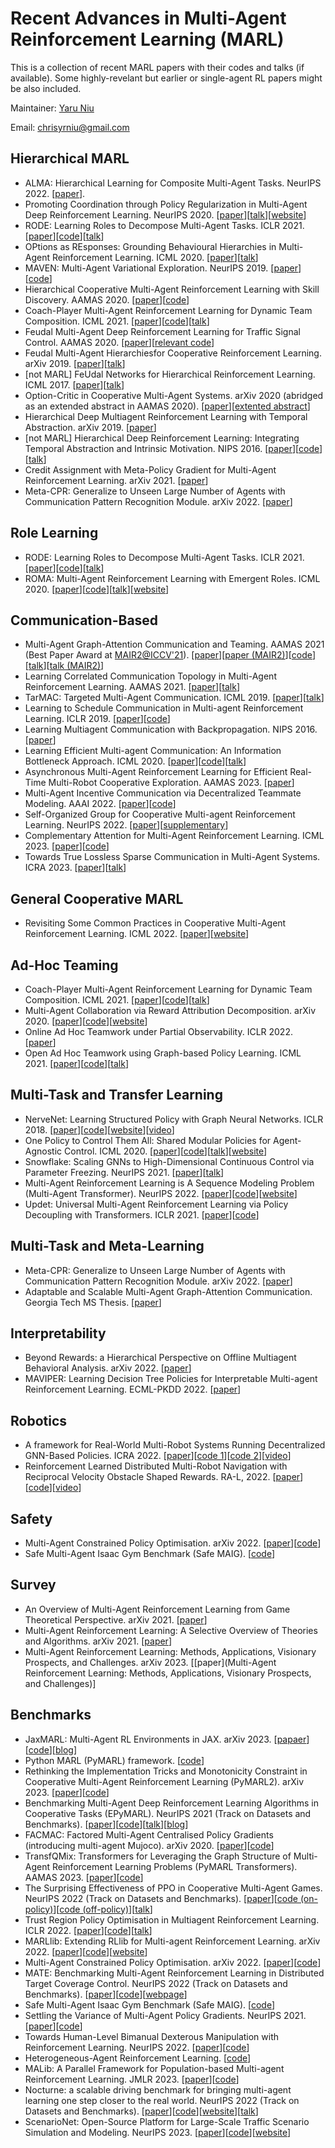 # Recent Advances in Multi-Agent Reinforcement Learning (MARL)
This is a collection of recent MARL papers with their codes and talks (if available). Some highly-revelant but earlier or single-agent RL papers might be also included.

Maintainer: [Yaru Niu](https://chrisyrniu.github.io/)

Email: chrisyrniu@gmail.com

## Hierarchical MARL
* ALMA: Hierarchical Learning for Composite Multi-Agent Tasks. NeurIPS 2022. [[paper](https://openreview.net/pdf?id=JUXn1vXcrLA)].
* Promoting Coordination through Policy Regularization in Multi-Agent Deep Reinforcement Learning. NeurIPS 2020. [[paper](https://proceedings.neurips.cc/paper/2020/file/b628386c9b92481fab68fbf284bd6a64-Paper.pdf)][[talk](https://slideslive.com/38936234/)][[website](https://sites.google.com/view/marl-coordination/)]
* RODE: Learning Roles to Decompose Multi-Agent Tasks. ICLR 2021. [[paper](https://anuj-mahajan.github.io/files/rode.pdf)][[code](https://github.com/TonghanWang/RODE)][[talk](https://slideslive.com/38953613/)]
* OPtions as REsponses: Grounding Behavioural Hierarchies in Multi-Agent Reinforcement Learning. ICML 2020. [[paper](https://arxiv.org/pdf/1906.01470.pdf)][[talk](https://slideslive.com/38927700)]
* MAVEN: Multi-Agent Variational Exploration. NeurIPS 2019. [[paper](https://arxiv.org/pdf/1910.07483.pdf)][[code](https://github.com/AnujMahajanOxf/MAVEN)]
* Hierarchical Cooperative Multi-Agent Reinforcement Learning with Skill Discovery. AAMAS 2020. [[paper](https://arxiv.org/pdf/1912.03558.pdf)][[code](https://github.com/011235813/hierarchical-marl)]
* Coach-Player Multi-Agent Reinforcement Learning for Dynamic Team Composition. ICML 2021. [[paper](https://arxiv.org/pdf/2105.08692.pdf)][[code](https://github.com/Cranial-XIX/marl-copa)][[talk](https://slideslive.com/38958626)]
* Feudal Multi-Agent Deep Reinforcement Learning for Traffic Signal Control. AAMAS 2020. [[paper](http://staff.ustc.edu.cn/~wufeng02/doc/pdf/MWaamas20.pdf)][[relevant code](https://github.com/cts198859/deeprl_signal_control)]
* Feudal Multi-Agent Hierarchiesfor Cooperative Reinforcement Learning. arXiv 2019. [[paper](https://arxiv.org/pdf/1901.08492.pdf)][[talk](https://skillsmatter.com/skillscasts/13903-feudal-multi-agent-hierarchies-for-cooperative-reinforcement-learning)]
* [not MARL] FeUdal Networks for Hierarchical Reinforcement Learning. ICML 2017. [[paper](http://proceedings.mlr.press/v70/vezhnevets17a/vezhnevets17a.pdf)][[talk](https://vimeo.com/238243758)]
* Option-Critic in Cooperative Multi-Agent Systems. arXiv 2020 (abridged as an extended abstract in AAMAS 2020). [[paper](https://arxiv.org/pdf/1911.12825.pdf)][[extented abstract](https://ifaamas.org/Proceedings/aamas2020/pdfs/p1792.pdf)]
* Hierarchical Deep Multiagent Reinforcement Learning with Temporal Abstraction. arXiv 2019. [[paper](https://arxiv.org/pdf/1809.09332.pdf)]
* [not MARL] Hierarchical Deep Reinforcement Learning: Integrating Temporal Abstraction and Intrinsic Motivation. NIPS 2016. [[paper](https://arxiv.org/pdf/1604.06057.pdf)][[code](https://github.com/mrkulk/hierarchical-deep-RL)][[talk](https://youtu.be/tyRUql_ZR7Q)]
* Credit Assignment with Meta-Policy Gradient for Multi-Agent Reinforcement Learning. arXiv 2021. [[paper](https://arxiv.org/pdf/2102.12957.pdf)]
* Meta-CPR: Generalize to Unseen Large Number of Agents with Communication Pattern Recognition Module. arXiv 2022. [[paper](https://arxiv.org/pdf/2112.07222.pdf)]

## Role Learning
* RODE: Learning Roles to Decompose Multi-Agent Tasks. ICLR 2021. [[paper](https://anuj-mahajan.github.io/files/rode.pdf)][[code](https://github.com/TonghanWang/RODE)][[talk](https://slideslive.com/38953613/)]
* ROMA: Multi-Agent Reinforcement Learning with Emergent Roles. ICML 2020. [[paper](https://arxiv.org/pdf/2003.08039.pdf)][[code](https://github.com/TonghanWang/ROMA)][[talk](https://slideslive.com/38927654)][[website](https://sites.google.com/view/romarl/)]

## Communication-Based
* Multi-Agent Graph-Attention Communication and Teaming. AAMAS 2021 (Best Paper Award at [MAIR2@ICCV'21](https://www.mair2.com/accepted-papers)). [[paper](https://yaruniu.com/assets/pdf/aamas_2021_with_sup.pdf)][[paper (MAIR2)](https://yaruniu.com/assets/pdf/magic_mair2.pdf)][[code](https://github.com/CORE-Robotics-Lab/MAGIC)][[talk](https://slideslive.com/38954819)][[talk (MAIR2)](https://youtu.be/g9sQyOjjoFY)]
* Learning Correlated Communication Topology in Multi-Agent Reinforcement Learning. AAMAS 2021. [[paper](https://www.ifaamas.org/Proceedings/aamas2021/pdfs/p456.pdf)][[talk](https://underline.io/lecture/15351-learning-correlated-communication-topology-in-multi-agent-reinforcement-learning)]
* TarMAC: Targeted Multi-Agent Communication. ICML 2019. [[paper](https://arxiv.org/pdf/1810.11187.pdf)][[talk](https://slideslive.com/38917625)]
* Learning to Schedule Communication in Multi-agent Reinforcement Learning. ICLR 2019. [[paper](https://arxiv.org/pdf/1902.01554.pdf)][[code](https://github.com/rhoowd/sched_net)]
* Learning Multiagent Communication with Backpropagation. NIPS 2016. [[paper](https://arxiv.org/pdf/1605.07736.pdf)]
* Learning Efficient Multi-agent Communication: An Information Bottleneck Approach. ICML 2020. [[paper](http://proceedings.mlr.press/v119/wang20i/wang20i.pdf)][[code](https://github.com/EC2EZ4RD/IMAC)][[talk](https://icml.cc/virtual/2020/poster/5864)]
* Asynchronous Multi-Agent Reinforcement Learning for Efficient Real-Time Multi-Robot Cooperative Exploration. AAMAS 2023. [[paper](https://arxiv.org/pdf/2301.03398.pdf)]
* Multi-Agent Incentive Communication via Decentralized Teammate Modeling. AAAI 2022. [[paper](https://ojs.aaai.org/index.php/AAAI/article/view/21179)][[code](https://github.com/mansicer/MAIC)]
* Self-Organized Group for Cooperative Multi-agent Reinforcement Learning. NeurIPS 2022. [[paper](https://openreview.net/pdf?id=hd5KRowT3oB)][[supplementary](https://openreview.net/attachment?id=hd5KRowT3oB&name=supplementary_material)]
* Complementary Attention for Multi-Agent Reinforcement Learning. ICML 2023. [[paper](https://openreview.net/pdf?id=qEcJpq2Kjr)][[code](https://github.com/qyz55/CAMA)]
* Towards True Lossless Sparse Communication in Multi-Agent Systems. ICRA 2023. [[paper](https://arxiv.org/abs/2212.00115)][[talk](https://slideslive.com/38994831/towards-true-lossless-sparse-communication-in-multiagent-systems)]

## General Cooperative MARL
* Revisiting Some Common Practices in Cooperative Multi-Agent Reinforcement Learning. ICML 2022. [[paper](https://arxiv.org/pdf/2206.07505.pdf)][[website](https://sites.google.com/view/revisiting-marl)]

## Ad-Hoc Teaming
* Coach-Player Multi-Agent Reinforcement Learning for Dynamic Team Composition. ICML 2021. [[paper](https://arxiv.org/pdf/2105.08692.pdf)][[code](https://github.com/Cranial-XIX/marl-copa)][[talk](https://slideslive.com/38958626)]
* Multi-Agent Collaboration via Reward Attribution Decomposition. arXiv 2020. [[paper](https://arxiv.org/pdf/2010.08531.pdf)][[code](https://github.com/facebookresearch/CollaQ)][[website](https://sites.google.com/view/multi-agent-collaq-public)]
* Online Ad Hoc Teamwork under Partial Observability. ICLR 2022. [[paper](https://openreview.net/pdf?id=18Ys0-PzyPI)]
* Open Ad Hoc Teamwork using Graph-based Policy Learning. ICML 2021. [[paper](https://arxiv.org/pdf/2006.10412.pdf)][[code](https://github.com/uoe-agents/GPL)][[talk](https://slideslive.com/38959695)]

## Multi-Task and Transfer Learning
* NerveNet: Learning Structured Policy with Graph Neural Networks. ICLR 2018. [[paper](https://openreview.net/pdf?id=S1sqHMZCb)][[code](https://github.com/WilsonWangTHU/NerveNet)][[website](http://www.cs.toronto.edu/~tingwuwang/nervenet.html)][[video](https://youtu.be/ImSlirW1EI8)]
* One Policy to Control Them All: Shared Modular Policies for Agent-Agnostic Control. ICML 2020. [[paper](https://www.cs.cmu.edu/~dpathak/papers/modular-rl.pdf)][[code](https://github.com/huangwl18/modular-rl)][[talk](https://youtu.be/gEeQ0nzalzo)][[website](https://wenlong.page/modular-rl/)]
* Snowflake: Scaling GNNs to High-Dimensional Continuous Control via Parameter Freezing. NeurIPS 2021. [[paper](https://arxiv.org/pdf/2103.01009.pdf)][[talk](https://slideslive.com/38967721)]
* Multi-Agent Reinforcement Learning is A Sequence Modeling Problem (Multi-Agent Transformer). NeurIPS 2022. [[paper](https://arxiv.org/pdf/2205.14953.pdf)][[code](https://github.com/PKU-MARL/Multi-Agent-Transformer)][[website](https://sites.google.com/view/multi-agent-transformer)]
* Updet: Universal Multi-Agent Reinforcement Learning via Policy Decoupling with Transformers. ICLR 2021. [[paper](https://arxiv.org/pdf/2101.08001.pdf)][[code](https://github.com/Theohhhu/UPDeT)]

## Multi-Task and Meta-Learning
* Meta-CPR: Generalize to Unseen Large Number of Agents with Communication Pattern Recognition Module. arXiv 2022. [[paper](https://arxiv.org/pdf/2112.07222.pdf)]
* Adaptable and Scalable Multi-Agent Graph-Attention Communication. Georgia Tech MS Thesis. [[paper](https://smartech.gatech.edu/bitstream/handle/1853/66659/NIU-THESIS-2022.pdf)]

## Interpretability
* Beyond Rewards: a Hierarchical Perspective on Offline Multiagent Behavioral Analysis. arXiv 2022. [[paper](https://arxiv.org/pdf/2206.09046.pdf)]
* MAVIPER: Learning Decision Tree Policies for Interpretable Multi-agent Reinforcement Learning. ECML-PKDD 2022. [[paper](https://arxiv.org/pdf/2205.12449.pdf)]

## Robotics
* A framework for Real-World Multi-Robot Systems Running Decentralized GNN-Based Policies. ICRA 2022. [[paper](https://arxiv.org/pdf/2111.01777.pdf)][[code 1](https://github.com/proroklab/rl_multi_agent_passage)][[code 2](https://github.com/proroklab/ros2_multi_agent_passage)][[video](https://youtu.be/COh-WLn4iO4)]
* Reinforcement Learned Distributed Multi-Robot Navigation with Reciprocal Velocity Obstacle Shaped Rewards. RA-L, 2022. [[paper](https://arxiv.org/pdf/2203.10229.pdf)][[code](https://github.com/hanruihua/rl_rvo_nav)][[video](https://youtu.be/-8a8Vqm6epM)]

## Safety
* Multi-Agent Constrained Policy Optimisation. arXiv 2022. [[paper](https://arxiv.org/pdf/2110.02793.pdf)][[code](https://arxiv.org/pdf/2110.02793.pdf)]
* Safe Multi-Agent Isaac Gym Benchmark (Safe MAIG). [[code](https://github.com/chauncygu/Safe-Multi-Agent-Isaac-Gym)]

## Survey
* An Overview of Multi-Agent Reinforcement Learning from Game Theoretical Perspective. arXiv 2021. [[paper](https://arxiv.org/pdf/2011.00583.pdf)]
* Multi-Agent Reinforcement Learning: A Selective Overview of Theories and Algorithms. arXiv 2021. [[paper](https://arxiv.org/pdf/1911.10635.pdf)]
* Multi-Agent Reinforcement Learning: Methods, Applications, Visionary Prospects, and Challenges. arXiv 2023. [[paper](Multi-Agent Reinforcement Learning: Methods, Applications, Visionary Prospects, and Challenges)]

## Benchmarks
* JaxMARL: Multi-Agent RL Environments in JAX. arXiv 2023. [[papaer](https://arxiv.org/pdf/2311.10090.pdf)][[code](https://github.com/flairox/jaxmarl)][[blog](https://blog.foersterlab.com/jaxmarl/)]
* Python MARL (PyMARL) framework. [[code](https://github.com/oxwhirl/pymarl)]
* Rethinking the Implementation Tricks and Monotonicity Constraint in Cooperative Multi-Agent Reinforcement Learning (PyMARL2). arXiv 2023. [[paper](https://arxiv.org/abs/2102.03479)][[code](https://github.com/hijkzzz/pymarl2)]
* Benchmarking Multi-Agent Deep Reinforcement Learning Algorithms in Cooperative Tasks (EPyMARL). NeurIPS 2021 (Track on Datasets and Benchmarks). [[paper](https://arxiv.org/pdf/2006.07869.pdf)][[code](https://github.com/uoe-agents/epymarl)][[talk](https://slideslive.com/38969429/benchmarking-multiagent-deep-reinforcement-learning-algorithms-in-cooperative-tasks?ref=search-presentations-Benchmarking+Multi-Agent+Reinforcement+Learning)][[blog](https://agents.inf.ed.ac.uk/blog/epymarl/)]
* FACMAC: Factored Multi-Agent Centralised Policy Gradients (introducing multi-agent Mujoco). arXiv 2020. [[paper](https://arxiv.org/pdf/2003.06709.pdf)][[code](https://github.com/oxwhirl/facmac)]
* TransfQMix: Transformers for Leveraging the Graph Structure of Multi-Agent Reinforcement Learning Problems (PyMARL Transformers). AAMAS 2023. [[paper](https://arxiv.org/ftp/arxiv/papers/2301/2301.05334.pdf)][[code](https://github.com/mttga/pymarl_transformers)]
* The Surprising Effectiveness of PPO in Cooperative Multi-Agent Games. NeurIPS 2022 (Track on Datasets and Benchmarks). [[paper](https://arxiv.org/pdf/2103.01955.pdf)][[code (on-policy)](https://github.com/marlbenchmark/on-policy)][[code (off-policy)](https://github.com/marlbenchmark/off-policy)][[talk](https://slideslive.com/38992630/the-surprising-effectiveness-of-ppo-in-cooperative-multiagent-games?ref=search-presentations-The+Surprising+Effectiveness+of+PPO+in+Cooperative+Multi-Agent+Games)]
* Trust Region Policy Optimisation in Multiagent Reinforcement Learning. ICLR 2022. [[paper](https://arxiv.org/pdf/2109.11251.pdf)][[code](https://github.com/cyanrain7/TRPO-in-MARL)][[talk](https://iclr.cc/virtual/2022/poster/6244)]
* MARLlib: Extending RLlib for Multi-agent Reinforcement Learning. arXiv 2022. [[paper](https://arxiv.org/pdf/2210.13708.pdf)][[code](https://github.com/Replicable-MARL/MARLlib)][[website](https://sites.google.com/view/marllib)]
* Multi-Agent Constrained Policy Optimisation. arXiv 2022. [[paper](https://arxiv.org/pdf/2110.02793.pdf)][[code](https://github.com/chauncygu/Multi-Agent-Constrained-Policy-Optimisation)]
* MATE: Benchmarking Multi-Agent Reinforcement Learning in Distributed Target Coverage Control. NeurIPS 2022 (Track on Datasets and Benchmarks). [[paper](https://openreview.net/pdf?id=SyoUVEyzJbE)][[code](https://github.com/UnrealTracking/mate)][[webpage](https://mate-gym.readthedocs.io/en/latest/)]
* Safe Multi-Agent Isaac Gym Benchmark (Safe MAIG). [[code](https://github.com/chauncygu/Safe-Multi-Agent-Isaac-Gym)]
* Settling the Variance of Multi-Agent Policy Gradients. NeurIPS 2021. [[paper](https://arxiv.org/pdf/2108.08612.pdf)][[code](https://github.com/morning9393/Optimal-Baseline-for-Multi-agent-Policy-Gradients)]
* Towards Human-Level Bimanual Dexterous Manipulation with Reinforcement Learning. NeurIPS 2022. [[paper](https://arxiv.org/pdf/2206.08686.pdf)][[code](https://github.com/PKU-MARL/DexterousHands)]
* Heterogeneous-Agent Reinforcement Learning. [[code](https://github.com/PKU-MARL/HARL)]
* MALib: A Parallel Framework for Population-based Multi-agent Reinforcement Learning. JMLR 2023. [[paper](https://www.jmlr.org/papers/volume24/22-0169/22-0169.pdf)][[code](https://github.com/sjtu-marl/malib)]
* Nocturne: a scalable driving benchmark for bringing multi-agent learning one step closer to the real world. NeurIPS 2022 (Track on Datasets and Benchmarks). [[paper](https://arxiv.org/pdf/2206.09889.pdf)][[code](https://github.com/facebookresearch/nocturne)][[website](https://www.nathanlct.com/research/nocturne)][[talk](https://slideslive.com/38992553/nocturne-a-scalable-driving-benchmark-for-bringing-multiagent-learning-one-step-closer-to-the-real-world?ref=search-presentations-Nocturne)]
* ScenarioNet: Open-Source Platform for Large-Scale Traffic Scenario Simulation and Modeling. NeurIPS 2023. [[paper](https://arxiv.org/pdf/2306.12241.pdf)][[code](https://github.com/metadriverse/scenarionet)][[website](https://metadriverse.github.io/scenarionet/)]

